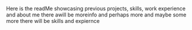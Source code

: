 Here is the readMe showcasing previous projects, skills, work experience and about me
there awill be moreinfo
and perhaps more
and maybe some more
there will be skills
and expiernce
